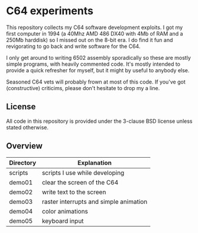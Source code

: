 # C64 experiments
This repository collects my C64 software development exploits. I got my first computer in 1994 (a 40Mhz AMD 486 DX40 with 4Mb of RAM and a 250Mb harddisk) so I missed out on the 8-bit era. I do find it fun and revigorating to go back and write software for the C64.

I only get around to writing 6502 assembly sporadically so these are mostly simple programs, with heavily commented code. It's mostly intended to provide a quick refresher for myself, but it might by useful to anybody else.

Seasoned C64 vets will probably frown at most of this code. If you've got (constructive) criticims, please don't hesitate to drop my a line.

## License
All code in this repository is provided under the 3-clause BSD license unless stated otherwise.

## Overview

| Directory | Explanation |
| --------- | ----------- | 
| scripts   | scripts I use while developing |
| demo01    | clear the screen of the C64    |
| demo02    | write text to the screen       |
| demo03    | raster interrupts and simple animation |
| demo04    | color animations |
| demo05    | keyboard input |

